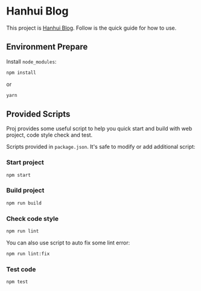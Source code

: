 # Hanhui Blog

This project is  [Hanhui Blog](https://http://www.hanhuikrkr.com). Follow is the quick guide for how to use.

## Environment Prepare

Install `node_modules`:

```bash
npm install
```

or

```bash
yarn
```

## Provided Scripts

Proj provides some useful script to help you quick start and build with web project, code style check and test.

Scripts provided in `package.json`. It's safe to modify or add additional script:

### Start project

```bash
npm start
```

### Build project

```bash
npm run build
```

### Check code style

```bash
npm run lint
```

You can also use script to auto fix some lint error:

```bash
npm run lint:fix
```

### Test code

```bash
npm test
```

